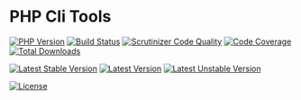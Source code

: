 # PHP Cli Tools

[![PHP Version](https://img.shields.io/packagist/php-v/alecrabbit/php-cli-tools.svg)](https://php.net/)
[![Build Status](https://travis-ci.com/alecrabbit/php-cli-tools.svg?branch=master)](https://travis-ci.com/alecrabbit/php-cli-tools)
[![Scrutinizer Code Quality](https://scrutinizer-ci.com/g/alecrabbit/php-cli-tools/badges/quality-score.png?b=master)](https://scrutinizer-ci.com/g/alecrabbit/php-cli-tools/?branch=master)
[![Code Coverage](https://scrutinizer-ci.com/g/alecrabbit/php-cli-tools/badges/coverage.png?b=master)](https://scrutinizer-ci.com/g/alecrabbit/php-cli-tools/?branch=master)
[![Total Downloads](https://poser.pugx.org/alecrabbit/php-cli-tools/downloads)](https://packagist.org/packages/alecrabbit/php-cli-tools)

[![Latest Stable Version](https://poser.pugx.org/alecrabbit/php-cli-tools/v/stable)](https://packagist.org/packages/alecrabbit/php-cli-tools)
[![Latest Version](https://img.shields.io/packagist/v/alecrabbit/php-cli-tools.svg)](https://packagist.org/packages/alecrabbit/php-cli-tools)
[![Latest Unstable Version](https://poser.pugx.org/alecrabbit/php-cli-tools/v/unstable)](https://packagist.org/packages/alecrabbit/php-cli-tools)

[![License](https://poser.pugx.org/alecrabbit/php-cli-tools/license)](https://packagist.org/packages/alecrabbit/php-cli-tools)
<!--[![Average time to resolve an issue](http://isitmaintained.com/badge/resolution/alecrabbit/php-cli-tools.svg)](http://isitmaintained.com/project/alecrabbit/php-cli-tools "Average time to resolve an issue")-->
<!--[![Percentage of issues still open](http://isitmaintained.com/badge/open/alecrabbit/php-cli-tools.svg)](http://isitmaintained.com/project/alecrabbit/php-cli-tools "Percentage of issues still open")-->
